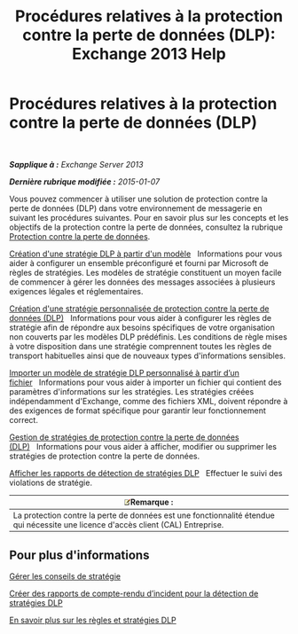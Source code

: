 ﻿---
title: 'Procédures relatives à la protection contre la perte de données (DLP): Exchange 2013 Help'
TOCTitle: Procédures relatives à la protection contre la perte de données (DLP)
ms:assetid: e2f575aa-552e-4dcc-8d7b-1ffd697d67df
ms:mtpsurl: https://technet.microsoft.com/fr-fr/library/JJ657736(v=EXCHG.150)
ms:contentKeyID: 50479432
ms.date: 04/24/2018
mtps_version: v=EXCHG.150
ms.translationtype: HT
---

# Procédures relatives à la protection contre la perte de données (DLP)

 

_**Sapplique à :** Exchange Server 2013_

_**Dernière rubrique modifiée :** 2015-01-07_

Vous pouvez commencer à utiliser une solution de protection contre la perte de données (DLP) dans votre environnement de messagerie en suivant les procédures suivantes. Pour en savoir plus sur les concepts et les objectifs de la protection contre la perte de données, consultez la rubrique [Protection contre la perte de données](technical-overview-of-dlp-data-loss-prevention-in-exchange.md).

[Création d'une stratégie DLP à partir d'un modèle](how-to-new-dlp-data-loss-prevention-policy-template.md)   Informations pour vous aider à configurer un ensemble préconfiguré et fourni par Microsoft de règles de stratégies. Les modèles de stratégie constituent un moyen facile de commencer à gérer les données des messages associées à plusieurs exigences légales et réglementaires.

[Création d'une stratégie personnalisée de protection contre la perte de données (DLP)](create-a-custom-dlp-policy-exchange-2013-help.md)   Informations pour vous aider à configurer les règles de stratégie afin de répondre aux besoins spécifiques de votre organisation non couverts par les modèles DLP prédéfinis. Les conditions de règle mises à votre disposition dans une stratégie comprennent toutes les règles de transport habituelles ainsi que de nouveaux types d'informations sensibles.

[Importer un modèle de stratégie DLP personnalisé à partir d’un fichier](import-a-custom-dlp-policy-template-from-a-file-exchange-2013-help.md)   Informations pour vous aider à importer un fichier qui contient des paramètres d'informations sur les stratégies. Les stratégies créées indépendamment d'Exchange, comme des fichiers XML, doivent répondre à des exigences de format spécifique pour garantir leur fonctionnement correct.

[Gestion de stratégies de protection contre la perte de données (DLP)](manage-dlp-policies-exchange-2013-help.md)   Informations pour vous aider à afficher, modifier ou supprimer les stratégies de protection contre la perte de données.

[Afficher les rapports de détection de stratégies DLP](view-dlp-policy-detection-reports-exchange-2013-help.md)   Effectuer le suivi des violations de stratégie.

<table>
<thead>
<tr class="header">
<th><img src="images/JJ159664.note(EXCHG.150).gif" title="Remarque" alt="Remarque" />Remarque :</th>
</tr>
</thead>
<tbody>
<tr class="odd">
<td>La protection contre la perte de données est une fonctionnalité étendue qui nécessite une licence d'accès client (CAL) Entreprise.</td>
</tr>
</tbody>
</table>


## Pour plus d'informations

[Gérer les conseils de stratégie](how-to-configure-and-manage-policy-tips-a-dlp-feature-exchange.md)

[Créer des rapports de compte-rendu d’incident pour la détection de stratégies DLP](create-incident-reports-for-dlp-policy-detections-exchange-2013-help.md)

[En savoir plus sur les règles et stratégies DLP](https://technet.microsoft.com/fr-fr/library/jj156481\(v=exchg.150\))

